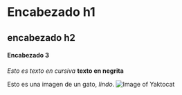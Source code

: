 # Encabezado h1
## encabezado h2
#### Encabezado 3
*Esto es texto en cursiva*
__texto en negrita__

Esto es una imagen de un gato, _lindo_.
![Image of Yaktocat](https://octodex.github.com/images/yaktocat.png)
